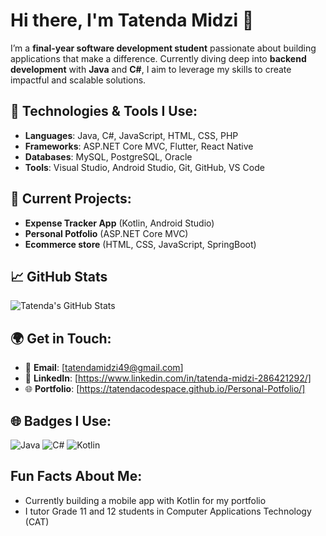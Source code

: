 # Hi there, I'm **Tatenda Midzi** 👋

I’m a **final-year software development student** passionate about building applications that make a difference. Currently diving deep into **backend development** with **Java** and **C#**, I aim to leverage my skills to create impactful and scalable solutions.

## 🔧 Technologies & Tools I Use:
- **Languages**: Java, C#, JavaScript, HTML, CSS, PHP
- **Frameworks**: ASP.NET Core MVC, Flutter, React Native
- **Databases**: MySQL, PostgreSQL, Oracle
- **Tools**: Visual Studio, Android Studio, Git, GitHub, VS Code

## 🚀 Current Projects:
- **Expense Tracker App** (Kotlin, Android Studio)
- **Personal Potfolio** (ASP.NET Core MVC)
- **Ecommerce store** (HTML, CSS, JavaScript, SpringBoot)

## 📈 GitHub Stats
![Tatenda's GitHub Stats](https://github-readme-stats.vercel.app/api?username=tatendacodespace&show_icons=true&hide_title=true&count_private=true&theme=dark)

## 🌍 Get in Touch:
- 📧 **Email**: [tatendamidzi49@gmail.com]
- 💼 **LinkedIn**: [https://www.linkedin.com/in/tatenda-midzi-286421292/]
- 🌐 **Portfolio**: [https://tatendacodespace.github.io/Personal-Potfolio/]

## 🌐 Badges I Use:
![Java](https://img.shields.io/badge/Java-ED8B00?style=flat&logo=java&logoColor=white) 
![C#](https://img.shields.io/badge/C%23-239120?style=flat&logo=csharp&logoColor=white) 
![Kotlin](https://img.shields.io/badge/Kotlin-7F52FF?style=flat&logo=kotlin&logoColor=white)

## Fun Facts About Me:
- Currently building a mobile app with Kotlin for my portfolio
- I tutor Grade 11 and 12 students in Computer Applications Technology (CAT)



